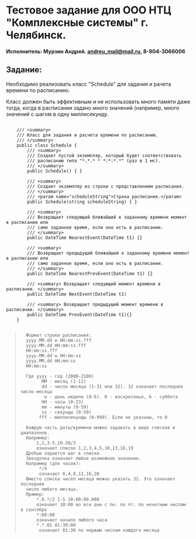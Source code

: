 ﻿# Тестовое задание для ООО НТЦ "Комплексные системы" г. Челябинск.

**Исполнитель: Мурзин Андрей. andreu_mail@mail.ru, 8-904-3066006**


## Задание:

Необходимо реализовать класс "Schedule" для задания и рачета времени по расписанию.

Класс должен быть эффективным и не использовать много памяти даже тогда, 
когда в расписании задано много значений (например, много значений с шагом в одну миллисекунду.

```

	/// <summary>
	/// Класс для задания и расчета времени по расписанию.
	/// </summary>
	public class Schedule {
		/// <summary>
		/// Создает пустой экземпляр, который будет соответствовать
		/// расписанию типа "*.*.* * *:*:*.*" (раз в 1 мс).
		/// </summary>
		public Schedule() {	}

		/// <summary>
		/// Создает экземпляр из строки с представлением расписания.
		/// </summary>
		/// <param name="scheduleString">Строка расписания.</param>
		public Schedule(string scheduleString) { }

		/// <summary>
		/// Возвращает следующий ближайший к заданному времени момент в расписании или
		/// само заданное время, если оно есть в расписании.
		/// </summary>
		public DateTime NearestEvent(DateTime t1) {}

		/// <summary>
		/// Возвращает предыдущий ближайший к заданному времени момент в расписании или
		/// само заданное время, если оно есть в расписании.
		/// </summary>
		public DateTime NearestPrevEvent(DateTime t1) {}

		/// <summary> Возвращает следующий момент времени в расписании. </summary>
		public DateTime NextEvent(DateTime t1)	

		/// <summary> Возвращает предыдущий момент времени в расписании. </summary>
		public DateTime PrevEvent(DateTime t1){}
	}
	
```		

>		Формат строки расписания:
>		yyyy.MM.dd w HH:mm:ss.fff
>		yyyy.MM.dd HH:mm:ss.fff
>		HH:mm:ss.fff
>		yyyy.MM.dd w HH:mm:ss
>		yyyy.MM.dd HH:mm:ss
>		HH:mm:ss
>		
>		Где yyyy - год (2000-2100)
>			  MM - месяц (1-12)
>			  dd - число месяца (1-31 или 32). 32 означает последнее число месяца
>			   w - день недели (0-6). 0 - воскресенье, 6 - суббота
>			  HH - часы (0-23)
>			  mm - минуты (0-59)
>			  ss - секунды (0-59)
>			 fff - миллисекунды (0-999). Если не указаны, то 0
>		
>		Каждую часть даты/времени можно задавать в виде списков и диапазонов.
>		Например:
>			1,2,3-5,10-20/3
>			означает список 1,2,3,4,5,10,13,16,19
>		Дробью задается шаг в списке.
>		Звездочка означает любое возможное значение.
>		Например (для часов):
>			 */4
>			 означает 0,4,8,12,16,20
>		Вместо списка чисел месяца можно указать 32. Это означает последнее
>		число любого месяца.
>		Пример:
>			*.9.*/2 1-5 10:00:00.000
>			означает 10:00 во все дни с пн. по пт. по нечетным числам в сентябре
>			*:00:00
>			означает начало любого часа
>			*.*.01 01:30:00
>			 означает 01:30 по первым числам каждого месяца
